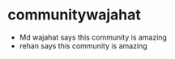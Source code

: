 # communitywajahat
- Md wajahat says this community is amazing
- rehan says this community is amazing
